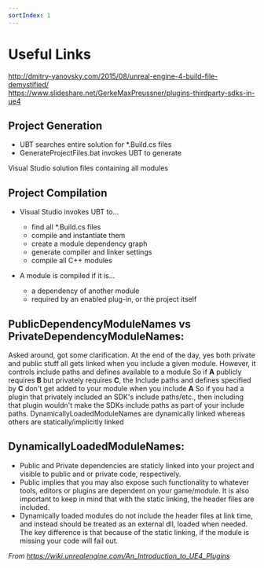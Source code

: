 ```yaml
---
sortIndex: 1
---
```


# Useful Links

<http://dmitry-yanovsky.com/2015/08/unreal-engine-4-build-file-demystified/> \
<https://www.slideshare.net/GerkeMaxPreussner/plugins-thirdparty-sdks-in-ue4>

## **Project Generation**

- UBT searches entire solution for \*.Build.cs files
- GenerateProjectFiles.bat invokes UBT to generate

Visual Studio solution files containing all modules

## **Project Compilation**

- Visual Studio invokes UBT to...
  - find all \*.Build.cs files
  - compile and instantiate them
  - create a module dependency graph
  - generate compiler and linker settings
  - compile all C++ modules

- A module is compiled if it is...
  - a dependency of another module
  - required by an enabled plug-in, or the project itself

## **PublicDependencyModuleNames vs PrivateDependencyModuleNames:**

Asked around, got some clarification. At the end of the day, yes both private and public stuff all gets linked when you include a given module. However, it controls include paths and defines available to a module
So if **A** publicly requires **B** but privately requires **C**, the Include paths and defines specified by **C** don't get added to your module when you include **A**
So if you had a plugin that privately included an SDK's include paths/etc., then including that plugin wouldn't make the SDKs include paths as part of your include paths.
DynamicallyLoadedModuleNames are dynamically linked whereas others are statically/implicitly linked

## **DynamicallyLoadedModuleNames:**

- Public and Private dependencies are staticly linked into your project and visible to public and or private code, respectively.
- Public implies that you may also expose such functionality to whatever tools, editors or plugins are dependent on your game/module. It is also important to keep in mind that with the static linking, the header files are included.
- Dynamically loaded modules do not include the header files at link time, and instead should be treated as an external dll, loaded when needed. The key difference is that because of the static linking, if the module is missing your code will fail out.

*From <https://wiki.unrealengine.com/An_Introduction_to_UE4_Plugins>*
